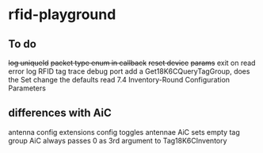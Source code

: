 
# rfid-playground

## To do
~~log uniqueId~~
~~packet type enum in callback~~
~~reset device~~
~~params~~
exit on read error
log RFID tag
trace debug port
add a Get18K6CQueryTagGroup, does the Set change the defaults
read 7.4 Inventory-Round Configuration Parameters


## differences with AiC
antenna config
extensions config
toggles antennae
AiC sets empty tag group
AiC always passes 0 as 3rd argument to Tag18K6CInventory


